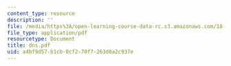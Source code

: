 ```yaml
---
content_type: resource
description: ''
file: /media/https%3A/open-learning-course-data-rc.s3.amazonaws.com/18-996-topics-in-theoretical-computer-science-internet-research-problems-spring-2002/a4bf9d57b1cb0cf270f7263d0a2c937e_dns.pdf
file_type: application/pdf
resourcetype: Document
title: dns.pdf
uid: a4bf9d57-b1cb-0cf2-70f7-263d0a2c937e
---
```

